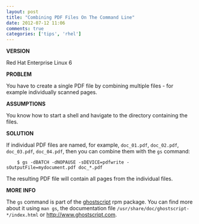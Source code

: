 ```yaml
---
layout: post
title: "Combining PDF Files On The Command Line"
date: 2012-07-12 11:06
comments: true
categories: ['tips', 'rhel']
---
```


**VERSION**

Red Hat Enterprise Linux 6

**PROBLEM**

You have to create a single PDF file by combining multiple files -
for example individually scanned pages.

**ASSUMPTIONS**

You know how to start a shell and havigate to the directory containing the files.

**SOLUTION**

If individual PDF files are named, for example, `doc_01.pdf`, `doc_02.pdf`, `doc_03.pdf`,
`doc_04.pdf`, then you can combine them with the `gs` command:


        $ gs -dBATCH -dNOPAUSE -sDEVICE=pdfwrite -sOutputFile=mydocument.pdf doc_*.pdf

The resulting PDF file will contain all pages from the individual files.

**MORE INFO**

The `gs` command is part of the [ghostscript](http://www.ghostscript.com/) rpm package.
You can find more about it using `man gs`, the documentation file `/usr/share/doc/ghostscript-*/index.html`
or <http://www.ghostscript.com>.
